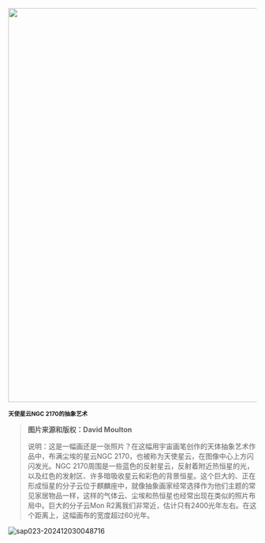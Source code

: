 <img src="https://www.bjp.org.cn/upload/image/2024/03/04/1709538468987078277.jpg" width="800" />  

<small>**天使星云NGC 2170的抽象艺术**</small>  

> **图片来源和版权：David Moulton**
>
> 说明：这是一幅画还是一张照片？在这幅用宇宙画笔创作的天体抽象艺术作品中，布满尘埃的星云NGC 2170，也被称为天使星云，在图像中心上方闪闪发光。NGC 2170周围是一些蓝色的反射星云，反射着附近热恒星的光，以及红色的发射区、许多暗吸收星云和彩色的背景恒星。这个巨大的、正在形成恒星的分子云位于麒麟座中，就像抽象画家经常选择作为他们主题的常见家居物品一样，这样的气体云、尘埃和热恒星也经常出现在类似的照片布局中。巨大的分子云Mon R2离我们非常近，估计只有2400光年左右。在这个距离上，这幅画布的宽度超过60光年。



![sap023-202412030048716](https://aea62e6.webp.li/2024/12/sap023-202412030048716.png)

